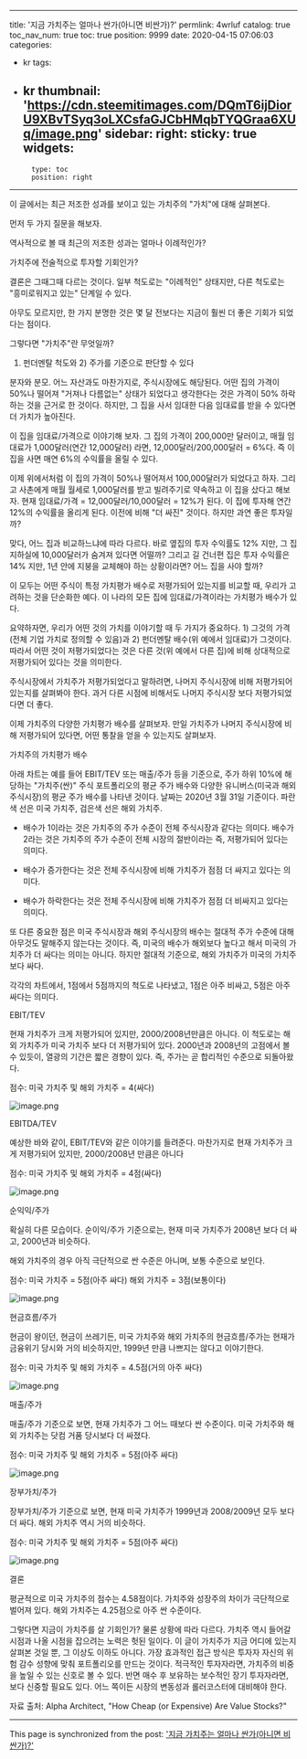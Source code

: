 
---
title: '지금 가치주는 얼마나 싼가(아니면 비싼가)?'
permlink: 4wrluf
catalog: true
toc_nav_num: true
toc: true
position: 9999
date: 2020-04-15 07:06:03
categories:
- kr
tags:
- kr
thumbnail: 'https://cdn.steemitimages.com/DQmT6ijDiorU9XBvTSyq3oLXCsfaGJCbHMqbTYQGraa6XUq/image.png'
sidebar:
    right:
        sticky: true
widgets:
    -
        type: toc
        position: right
---


이 글에서는 최근 저조한 성과를 보이고 있는 가치주의 "가치"에 대해 살펴본다.


먼저 두 가지 질문을 해보자.


역사적으로 볼 때 최근의 저조한 성과는 얼마나 이례적인가?

가치주에 전술적으로 투자할 기회인가?


결론은 그때그때 다르는 것이다. 일부 척도로는 "이례적인" 상태지만, 다른 척도로는 "흥미로워지고 있는" 단계일 수 있다.


아무도 모르지만, 한 가지 분명한 것은 몇 달 전보다는 지금이 훨씬 더 좋은 기회가 되었다는 점이다.


그렇다면 "가치주"란 무엇일까?


1) 펀더멘탈 척도와 2) 주가를 기준으로 판단할 수 있다


분자와 분모. 어느 자산과도 마찬가지로, 주식시장에도 해당된다. 어떤 집의 가격이 50%나 떨어져 "거져나 다름없는" 상태가 되었다고 생각한다는 것은 가격이 50% 하락하는 것을 근거로 한 것이다. 하지만, 그 집을 사서 임대한 다음 임대료를 받을 수 있다면 더 가치가 높아진다.


이 집을 임대료/가격으로 이야기해 보자. 그 집의 가격이 200,000만 달러이고, 매월 임대료가 1,000달러(연간 12,000달러) 라면, 12,000달러/200,000달러 = 6%다. 즉 이 집을 사면 매연 6%의 수익률을 올릴 수 있다.


이제 위에서처럼 이 집의 가격이 50%나 떨어져서 100,000달러가 되었다고 하자. 그리고 사촌에게 매월 월세로 1,000달러를 받고 빌려주기로 약속하고 이 집을 샀다고 해보자. 현재 임대료/가격 = 12,000달러/10,000달러 = 12%가 된다. 이 집에 투자해 연간 12%의 수익률을 올리게 된다. 이전에 비해 "더 싸진" 것이다. 하지만 과연 좋은 투자일까?


맞다, 어느 집과 비교하느냐에 따라 다르다. 바로 옆집의 투자 수익률도 12% 지만, 그 집 지하실에 10,000달러가 숨겨져 있다면 어떨까? 그리고 길 건너편 집은 투자 수익률은 14% 지만, 1년 안에 지붕을 교체해야 하는 상황이라면? 어느 집을 사야 할까?


이 모두는 어떤 주식이 특정 가치평가 배수로 저평가되어 있는지를 비교할 때, 우리가 고려하는 것을 단순화한 예다. 이 나라의 모든 집에 임대료/가격이라는 가치평가 배수가 있다.


요약하자면, 우리가 어떤 것의 가치를 이야기할 때 두 가지가 중요하다. 1) 그것의 가격(전체 기업 가치로 정의할 수 있음)과 2) 펀더멘탈 배수(위 예에서 임대료)가 그것이다. 따라서 어떤 것이 저평가되었다는 것은 다른 것(위 예에서 다른 집)에 비해 상대적으로 저평가되어 있다는 것을 의미한다.


주식시장에서 가치주가 저평가되었다고 말하려면, 나머지 주식시장에 비해 저평가되어 있는지를 살펴봐야 한다. 과거 다른 시점에 비해서도 나머지 주식시장 보다 저평가되었다면 더 좋다.


이제 가치주의 다양한 가치평가 배수를 살펴보자. 만일 가치주가 나머지 주식시장에 비해 저평가되어 있다면, 어떤 통찰을 얻을 수 있는지도 살펴보자.


가치주의 가치평가 배수


아래 차트는 예를 들어 EBIT/TEV 또는 매출/주가 등을 기준으로, 주가 하위 10%에 해당하는 "가치주(싼)" 주식 포트폴리오의 평균 주가 배수와 다양한 유니버스(미국과 해외 주식시장)의 평균 주가 배수를 나타낸 것이다. 날짜는 2020년 3월 31일 기준이다. 파란색 선은 미국 가치주, 검은색 선은 해외 가치주.


- 배수가 1이라는 것은 가치주의 주가 수준이 전체 주식시장과 같다는 의미다. 배수가 2라는 것은 가치주의 주가 수준이 전체 시장의 절반이라는 즉, 저평가되어 있다는 의미다.


- 배수가 증가한다는 것은 전체 주식시장에 비해 가치주가 점점 더 싸지고 있다는 의미다.


- 배수가 하락한다는 것은 전체 주식시장에 비해 가치주가 점점 더 비싸지고 있다는 의미다.


또 다른 중요한 점은 미국 주식시장과 해외 주식시장의 배수는 절대적 주가 수준에 대해 아무것도 말해주지 않는다는 것이다. 즉, 미국의 배수가 해외보다 높다고 해서 미국의 가치주가 더 싸다는 의미는 아니다. 하지만 절대적 기준으로, 해외 가치주가 미국의 가치주보다 싸다.


각각의 차트에서, 1점에서 5점까지의 척도로 나타냈고, 1점은 아주 비싸고, 5점은 아주 싸다는 의미다.


EBIT/TEV


현재 가치주가 크게 저평가되어 있지만, 2000/2008년만큼은 아니다. 이 척도로는 해외 가치주가 미국 가치주 보다 더 저평가되어 있다. 2000년과 2008년의 고점에서 볼 수 있듯이, 열광의 기간은 짧은 경향이 있다. 즉, 주가는 곧 합리적인 수준으로 되돌아왔다.


점수: 미국 가치주 및 해외 가치주 = 4(싸다)



![image.png](https://cdn.steemitimages.com/DQmT6ijDiorU9XBvTSyq3oLXCsfaGJCbHMqbTYQGraa6XUq/image.png)



EBITDA/TEV


예상한 바와 같이, EBIT/TEV와 같은 이야기를 들려준다. 마찬가지로 현재 가치주가 크게 저평가되어 있지만, 2000/2008년 만큼은 아니다


점수: 미국 가치주 및 해외 가치주 = 4점(싸다)



![image.png](https://cdn.steemitimages.com/DQmbnTTfWweUaU85vxEmAeXrVDS1phSnjEsA8jWGnp3ZW2C/image.png)



순익익/주가


확실히 다른 모습이다. 순이익/주가 기준으로는, 현재 미국 가치주가 2008년 보다 더 싸고, 2000년과 비슷하다.


해외 가치주의 경우 아직 극단적으로 싼 수준은 아니며, 보통 수준으로 보인다.


점수: 미국 가치주 = 5점(아주 싸다) 해외 가치주 = 3점(보통이다)



![image.png](https://cdn.steemitimages.com/DQmfKpsvZnSXPUGCaCytJ12swZnuja2Cx71U42kvdCyLn5P/image.png)





현금흐름/주가


현금이 왕이던, 현금이 쓰레기든, 미국 가치주와 해외 가치주의 현금흐름/주가는 현재가 금융위기 당시와 거의 비슷하지만, 1999년 만큼 나쁘지는 않다고 이야기한다.


점수: 미국 가치주 및 해외 가치주 = 4.5점(거의 아주 싸다)



![image.png](https://cdn.steemitimages.com/DQmT7QWEX7UTRTQG5Z3SZjZD4JPnT74v87csgeWMqjyPw86/image.png)



매출/주가


매출/주가 기준으로 보면, 현재 가치주가 그 어느 때보다 싼 수준이다. 미국 가치주와 해외 가치주는 닷컴 거품 당시보다 더 싸졌다.


점수: 미국 가치주 및 해외 가치주 = 5점(아주 싸다)



![image.png](https://cdn.steemitimages.com/DQmSw8j4ZbpHfJDTiwF9qiTZimaNVePhgKgLFRdzVtzwWuH/image.png)



장부가치/주가


장부가치/주가 기준으로 보면, 현재 미국 가치주가 1999년과 2008/2009년 모두 보다 더 싸다. 해외 가치주 역시 거의 비슷하다.


점수: 미국 가치주 및 해외 가치주 = 5점(아주 싸다)



![image.png](https://cdn.steemitimages.com/DQmdaK38ccnnDsXSU3fA7qrbEEEHGEmegweLsHwTafUjqzG/image.png)



결론


평균적으로 미국 가치주의 점수는 4.58점이다. 가치주와 성장주의 차이가 극단적으로 벌어져 있다. 해외 가치주는 4.25점으로 아주 싼 수준이다.


그렇다면 지금이 가치주를 살 기회인가? 물론 상황에 따라 다르다. 가치주 역시 들어갈 시점과 나올 시점을 잡으려는 노력은 헛된 일이다. 이 글이 가치주가 지금 어디에 있는지 살펴본 것일 뿐, 그 이상도 이하도 아니다. 가장 효과적인 접근 방식은 투자자 자신의 위험 감수 성향에 맞춰 포트폴리오를 만드는 것이다. 적극적인 투자자라면, 가치주의 비중을 높일 수 있는 신호로 볼 수 있다. 반면 매수 후 보유하는 보수적인 장기 투자자라면, 보다 신중할 필요도 있다. 어느 쪽이든 시장의 변동성과 롤러코스터에 대비해야 한다.


자료 출처: Alpha Architect, "How Cheap (or Expensive) Are Value Stocks?"

- - -

This page is synchronized from the post: ['지금 가치주는 얼마나 싼가(아니면 비싼가)?'](https://steemit.com/@pius.pius/4wrluf)
